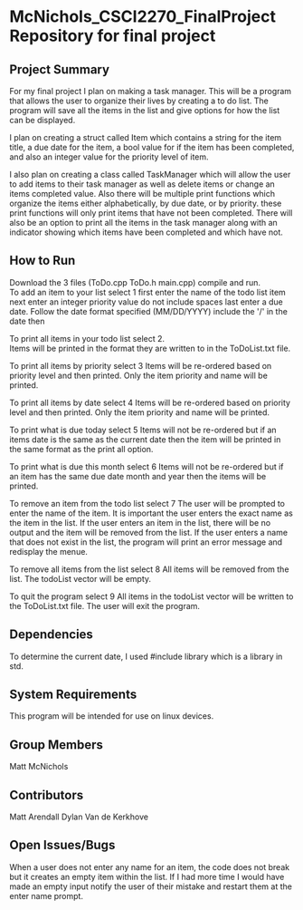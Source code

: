 McNichols_CSCI2270_FinalProject
Repository for final project
==============================

Project Summary
------------------------------

For my final project I plan on making a task manager.  This will be a program 
that allows the user to organize their lives by creating a to do list.  The 
program will save all the items in the list and give options for how the list 
can be displayed. 

I plan on creating a struct called Item which contains a string for the item 
title, a due date for the item, a bool value for if the item has been completed,
and also an integer value for the priority level of item. 

I also plan on creating a class called TaskManager which will allow the user to
add items to their task manager as well as delete items or change an items 
completed value.  Also there will be multiple print functions which organize the
items either alphabetically, by due date, or by priority. these print functions
will only print items that have not been completed. There will also be an option
to print all the items in the task manager along with an indicator showing which
items have been completed and which have not. 

How to Run
----------------------------
Download the 3 files (ToDo.cpp ToDo.h main.cpp) compile and run.  
To add an item to your list select 1<enter>
   first enter the name of the todo list item<enter>
   next enter an integer priority value do not include spaces<enter>
   last enter a due date. Follow the date format specified (MM/DD/YYYY)
   	include the '/' in the date then<enter>

To print all items in your todo list select 2<enter>.	
   Items will be printed in the format they are written to in the ToDoList.txt
   file.

To print all items by priority select 3<enter>
   Items will be re-ordered based on priority level and then printed. Only the
   item priority and name will be printed.

To print all items by date select 4<enter>
   Items will be re-ordered based on priority level and then printed. Only the
   item priority and name will be printed.

To print what is due today select 5<enter>
   Items will not be re-ordered but if an items date is the same as the current
   date then the item will be printed in the same format as the print all 
   option.

To print what is due this month select 6<enter>
   Items will not be re-ordered but if an item has the same due date month and 
   year then the items will be printed.

To remove an item from the todo list select 7<enter>
   The user will be prompted to enter the name of the item. It is important the
   user enters the exact name as the item in the list. If the user enters an 
   item in the list, there will be no output and the item will be removed from
   the list. If the user enters a name that does not exist in the list, the 
   program will print an error message and redisplay the menue.

To remove all items from the list select 8<enter>
   All items will be removed from the list. The todoList vector will be empty.
   
To quit the program select 9<enter>
   All items in the todoList vector will be written to the ToDoList.txt file. 
   The user will exit the program.


Dependencies
----------------------------
To determine the current date, I used #include<ctime> library which is a library
in std.

System Requirements
----------------------------
This program will be intended for use on linux devices.

Group Members
---------------------------
Matt McNichols

Contributors
----------------------------
Matt Arendall
Dylan Van de Kerkhove

Open Issues/Bugs
----------------------------
When a user does not enter any name for an item, the code does not break but it
creates an empty item within the list. If I had more time I would have made an 
empty input notify the user of their mistake and restart them at the enter name
prompt.

